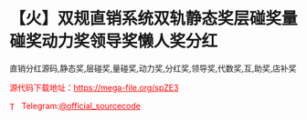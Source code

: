 # 【火】双规直销系统双轨静态奖层碰奖量碰奖动力奖领导奖懒人奖分红

直销分红源码,静态奖,层碰奖,量碰奖,动力奖,分红奖,领导奖,代数奖,互,助奖,店补奖<br>


<p style="color: red;">源代码下载地址：<a href="https://mega-file.org/spZE3" style="color: red;">https://mega-file.org/spZE3</a></p><p style="color: red;"><img src="https://cdn-icons-png.flaticon.com/512/2111/2111646.png" alt="Telegram Icon" style="width: 16px; vertical-align: middle; margin-right: 5px;">Telegram:<a href="https://t.me/official_sourcecode" style="color: red;">@official_sourcecode</a></p>
